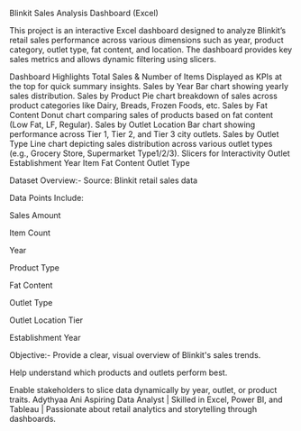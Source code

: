 
Blinkit Sales Analysis Dashboard (Excel)


This project is an interactive Excel dashboard designed to analyze Blinkit’s retail sales performance across various dimensions such as year, product category, outlet type, fat content, and location. The dashboard provides key sales metrics and allows dynamic filtering using slicers.

Dashboard Highlights
Total Sales & Number of Items
Displayed as KPIs at the top for quick summary insights.
Sales by Year
Bar chart showing yearly sales distribution.
Sales by Product
Pie chart breakdown of sales across product categories like Dairy, Breads, Frozen Foods, etc.
Sales by Fat Content
Donut chart comparing sales of products based on fat content (Low Fat, LF, Regular).
Sales by Outlet Location
Bar chart showing performance across Tier 1, Tier 2, and Tier 3 city outlets.
Sales by Outlet Type
Line chart depicting sales distribution across various outlet types (e.g., Grocery Store, Supermarket Type1/2/3).
Slicers for Interactivity
Outlet Establishment Year
Item Fat Content
Outlet Type

Dataset Overview:-
Source: Blinkit retail sales data

Data Points Include:

Sales Amount

Item Count

Year

Product Type

Fat Content

Outlet Type

Outlet Location Tier

Establishment Year

Objective:-
Provide a clear, visual overview of Blinkit's sales trends.

Help understand which products and outlets perform best.

Enable stakeholders to slice data dynamically by year, outlet, or product traits.
Adythyaa Ani
Aspiring Data Analyst | Skilled in Excel, Power BI, and Tableau | Passionate about retail analytics and storytelling through dashboards.


